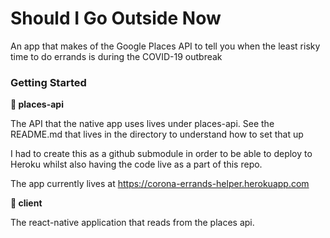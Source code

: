 # Should I Go Outside Now
An app that makes of the Google Places API to tell you when the least risky time to do errands is during the COVID-19 outbreak

### Getting Started

**📁 places-api**

The API that the native app uses lives under places-api. See the README.md that lives in the directory to understand how to set that up

I had to create this as a github submodule in order to be able to deploy to Heroku whilst also having the code live as a part of this repo. 

The app currently lives at https://corona-errands-helper.herokuapp.com

**📁 client**

The react-native application that reads from the places api.
